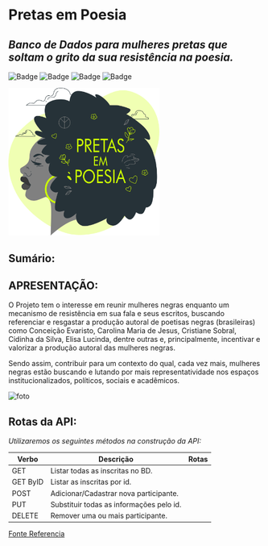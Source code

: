 
# **Pretas em Poesia**

## *Banco de Dados para mulheres pretas que soltam o grito da sua resistência na poesia.*

![Badge](https://img.shields.io/github/issues/anap-oliveira/semana-projeto)
![Badge](https://img.shields.io/badge/deploy-heroku.com-orange)
![Badge](https://img.shields.io/badge/status-success-brightgreen)
![Badge](/apm/l/:packageName)


<img src="public/images/pretas-em-poesia.png" width="300">


## Sumário: 


## **APRESENTAÇÃO:**

O Projeto tem o interesse em reunir mulheres negras enquanto um mecanismo de resistência em sua fala e seus escritos, buscando referenciar e resgastar a produção autoral de poetisas negras (brasileiras) como Conceição Evaristo, Carolina Maria de Jesus, Cristiane Sobral, Cidinha da Silva, Elisa Lucinda, dentre outras e, principalmente, incentivar e valorizar a produção autoral das mulheres negras.

Sendo assim, contribuir para um contexto do qual, cada vez mais, mulheres negras estão buscando e lutando por mais representatividade nos espaços institucionalizados, políticos, sociais e acadêmicos.

![foto](https://colecaomossoroense.org.br/site/wp-content/uploads/2019/04/slampoesia_logo.jpg)







## **Rotas da API:**

*Utilizaremos os seguintes métodos na construção da API:*

| Verbo      | Descrição                                  | Rotas 
| ---------- | ----------                                 | ----------                                                               |
| GET        | Listar todas as inscritas no BD.           |                                                                          | 
| GET ByID   | Listar as inscritas por id.                |                                                                          | 
| POST       | Adicionar/Cadastrar nova participante.     |                                                                          |
| PUT        | Substituir todas as informações pelo id.   |                                                                          | 
| DELETE     | Remover uma ou mais participante.          |                                                                          |

<!-- #### GET: Listar todas as inscritas no BD;
#### GET ID: Listar as inscritas por id;
#### POST: Adicionar/Cadastrar nova participante;
#### PUT: Substituir todas as informações pelo id;
#### DELETE: Remover uma ou mais participante; -->



[Fonte Referencia](https://www.ufmg.br/prae/acoes-afirmativas/projetos-apoiados-em-2017/preta-e-poeta/)



<!-- 
## **Mulheres pretas e suas resistências poéticas:**

A escrita e a declamação representam ferramentas de expressão importantes para aquelas que, sistematicamente, não tiveram acesso ao direito de fala e que, por meio da escrita, conseguem externar, codificar e, possivelmente, compartilhar a própria produção, se convencendo da potencialidade da própria escrita. Além de nos entendermos enquanto, autor e autoridade do que escreve, contando a própria história e não mais como mero sujeito sob o olhar analítico do outro. A intenção é integrar o processo de produção autoral com o de declamação mediante o Sarau, afim de dar voz àquilo que sempre esteve escrito mas que ainda não sabemos qual entonação a voz projetará ou qual expressão o corpo fará a partir do momento que, se possibiliza um espaço de compartilhamento para se expressar e historicamente marginalizado, que vem, cada vez mais, buscando e ressignificando os espaços políticos, institucionais e sociais a partir do momento da sua inserção e expressão das suas demandas específicas.

![foto](https://aestranhamente.com/wp-content/uploads/2017/03/slam-1568x882.jpg) -->
